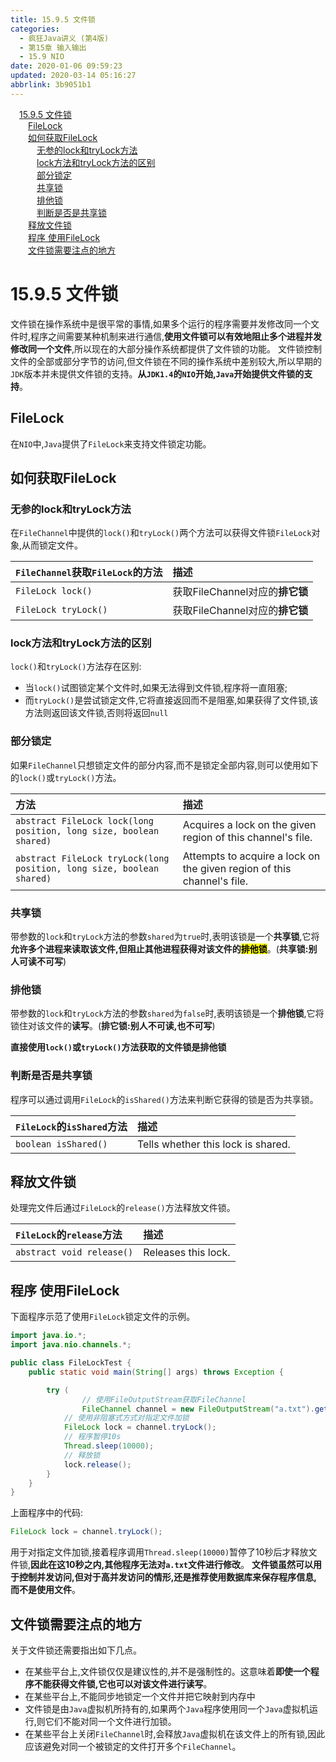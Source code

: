 ```yaml
---
title: 15.9.5 文件锁
categories: 
  - 疯狂Java讲义 (第4版)
  - 第15章 输入输出
  - 15.9 NIO
date: 2020-01-06 09:59:23
updated: 2020-03-14 05:16:27
abbrlink: 3b9051b1
---
```

<div id='my_toc'><a href="/JavaReadingNotes/3b9051b1/#15-9-5-文件锁" class="header_1">15.9.5 文件锁</a>&nbsp;<br><a href="/JavaReadingNotes/3b9051b1/#FileLock" class="header_2">FileLock</a>&nbsp;<br><a href="/JavaReadingNotes/3b9051b1/#如何获取FileLock" class="header_2">如何获取FileLock</a>&nbsp;<br><a href="/JavaReadingNotes/3b9051b1/#无参的lock和tryLock方法" class="header_3">无参的lock和tryLock方法</a>&nbsp;<br><a href="/JavaReadingNotes/3b9051b1/#lock方法和tryLock方法的区别" class="header_3">lock方法和tryLock方法的区别</a>&nbsp;<br><a href="/JavaReadingNotes/3b9051b1/#部分锁定" class="header_3">部分锁定</a>&nbsp;<br><a href="/JavaReadingNotes/3b9051b1/#共享锁" class="header_3">共享锁</a>&nbsp;<br><a href="/JavaReadingNotes/3b9051b1/#排他锁" class="header_3">排他锁</a>&nbsp;<br><a href="/JavaReadingNotes/3b9051b1/#判断是否是共享锁" class="header_3">判断是否是共享锁</a>&nbsp;<br><a href="/JavaReadingNotes/3b9051b1/#释放文件锁" class="header_2">释放文件锁</a>&nbsp;<br><a href="/JavaReadingNotes/3b9051b1/#程序-使用FileLock" class="header_2">程序 使用FileLock</a>&nbsp;<br><a href="/JavaReadingNotes/3b9051b1/#文件锁需要注点的地方" class="header_2">文件锁需要注点的地方</a>&nbsp;<br></div>
<style>.header_1{margin-left: 1em;}.header_2{margin-left: 2em;}.header_3{margin-left: 3em;}.header_4{margin-left: 4em;}.header_5{margin-left: 5em;}.header_6{margin-left: 6em;}</style>
<!--more-->
<script>if (navigator.platform.search('arm')==-1){document.getElementById('my_toc').style.display = 'none';}var e,p = document.getElementsByTagName('p');while (p.length>0) {e = p[0];e.parentElement.removeChild(e);}</script>

<!--end-->
# 15.9.5 文件锁
文件锁在操作系统中是很平常的事情,如果多个运行的程序需要并发修改同一个文件时,程序之间需要某种机制来进行通信,**使用文件锁可以有效地阻止多个进程并发修改同一个文件**,所以现在的大部分操作系统都提供了文件锁的功能。
文件锁控制文件的全部或部分字节的访问,但文件锁在不同的操作系统中差别较大,所以早期的`JDK`版本并未提供文件锁的支持。**从`JDK1.4`的`NIO`开始,`Java`开始提供文件锁的支持**。
## FileLock
在`NIO`中,`Java`提供了`FileLock`来支持文件锁定功能。
## 如何获取FileLock
### 无参的lock和tryLock方法
在`FileChannel`中提供的`lock()`和`tryLock()`两个方法可以获得文件锁`FileLock`对象,从而锁定文件。

|`FileChannel`获取`FileLock`的方法|描述|
|:--|:--|
|`FileLock lock()`|获取FileChannel对应的**排它锁**|
|`FileLock tryLock()`|获取FileChannel对应的**排它锁**|

### lock方法和tryLock方法的区别
`lock()`和`tryLock()`方法存在区别:
- 当`lock()`试图锁定某个文件时,如果无法得到文件锁,程序将一直阻塞;
- 而`tryLock()`是尝试锁定文件,它将直接返回而不是阻塞,如果获得了文件锁,该方法则返回该文件锁,否则将返回`null`

### 部分锁定
如果`FileChannel`只想锁定文件的部分内容,而不是锁定全部内容,则可以使用如下的`lock()`或`tryLock()`方法。

|方法|描述|
|:--|:--|
|`abstract FileLock lock(long position, long size, boolean shared)`|Acquires a lock on the given region of this channel's file.|
|`abstract FileLock tryLock(long position, long size, boolean shared)`|Attempts to acquire a lock on the given region of this channel's file.|

### 共享锁
带参数的`lock`和`tryLock`方法的参数`shared`为`true`时,表明该锁是一个**共享锁**,它将**允许多个进程来读取该文件,但阻止其他进程获得对该文件的<mark>排他锁</mark>**。(**共享锁:别人可读不可写**)
### 排他锁
带参数的`lock`和`tryLock`方法的参数`shared`为`false`时,表明该锁是一个**排他锁**,它将锁住对该文件的**读写**。(**排它锁:别人不可读,也不可写**)

**直接使用`lock()`或`tryLock()`方法获取的文件锁是排他锁**
### 判断是否是共享锁
程序可以通过调用`FileLock`的`isShared()`方法来判断它获得的锁是否为共享锁。

|`FileLock`的`isShared`方法|描述|
|:--|:--|
|`boolean isShared()`|Tells whether this lock is shared.|

## 释放文件锁
处理完文件后通过`FileLock`的`release()`方法释放文件锁。

|`FileLock`的`release`方法|描述|
|:--|:--|
|`abstract void release()`|Releases this lock.|

## 程序 使用FileLock
下面程序示范了使用`FileLock`锁定文件的示例。
```java
import java.io.*;
import java.nio.channels.*;

public class FileLockTest {
    public static void main(String[] args) throws Exception {

        try (
                // 使用FileOutputStream获取FileChannel
                FileChannel channel = new FileOutputStream("a.txt").getChannel()) {
            // 使用非阻塞式方式对指定文件加锁
            FileLock lock = channel.tryLock();
            // 程序暂停10s
            Thread.sleep(10000);
            // 释放锁
            lock.release();
        }
    }
}
```
上面程序中的代码:
```java
FileLock lock = channel.tryLock();
```
用于对指定文件加锁,接着程序调用`Thread.sleep(10000)`暂停了10秒后才释放文件锁,**因此在这10秒之内,其他程序无法对`a.txt`文件进行修改**。
**文件锁虽然可以用于控制并发访问,但对于高并发访问的情形,还是推荐使用数据库来保存程序信息,而不是使用文件**。

## 文件锁需要注点的地方
关于文件锁还需要指出如下几点。
- 在某些平台上,文件锁仅仅是建议性的,并不是强制性的。这意味着**即使一个程序不能获得文件锁,它也可以对该文件进行读写**。
- 在某些平台上,不能同步地锁定一个文件并把它映射到内存中
- 文件锁是由`Java`虚拟机所持有的,如果两个`Java`程序使用同一个`Java`虚拟机运行,则它们不能对同一个文件进行加锁。
- 在某些平台上关闭`FileChannel`时,会释放`Java`虚拟机在该文件上的所有锁,因此应该避免对同一个被锁定的文件打开多个`FileChannel`。
